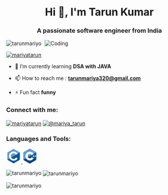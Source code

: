 <h1 align="center">Hi 👋, I'm Tarun Kumar</h1>
<h3 align="center">A passionate software engineer from India</h3>
<img align="right" alt="Coding" width="400" src="https://i.pinimg.com/originals/f1/e7/34/f1e734f9cade86fe737a9aa404ad5677.gif">
<p align="left"> <img src="https://komarev.com/ghpvc/?username=tarunmariyo&label=Profile%20views&color=0e75b6&style=flat" alt="tarunmariyo" /> </p>

<p align="left"> <a href="https://twitter.com/mariyatarun" target="blank"><img src="https://img.shields.io/twitter/follow/mariyatarun?logo=twitter&style=for-the-badge" alt="mariyatarun" /></a> </p>

- 🌱 I’m currently learning <b>DSA with JAVA</b> <br>

- 📫 How to reach me : <b>tarunmariya320@gmail.com</b> <br>

- ⚡ Fun fact <b>funny </b><br>

<h3 align="left">Connect with me:</h3>
<p align="left">
<a href="https://twitter.com/mariyatarun" target="blank"><img align="center" src="https://raw.githubusercontent.com/rahuldkjain/github-profile-readme-generator/master/src/images/icons/Social/twitter.svg" alt="mariyatarun" height="30" width="40" /></a>
<a href="https://instagram.com/mariya_tarun" target="blank"><img align="center" src="https://raw.githubusercontent.com/rahuldkjain/github-profile-readme-generator/master/src/images/icons/Social/instagram.svg" alt="@mariya_tarun" height="30" width="40" /></a>
</p>

<h3 align="left">Languages and Tools:</h3>
<p align="left"> <a href="https://www.cprogramming.com/" target="_blank" rel="noreferrer"> <img src="https://raw.githubusercontent.com/devicons/devicon/master/icons/c/c-original.svg" alt="c" width="40" height="40"/> </a> <a href="https://www.w3schools.com/cpp/" target="_blank" rel="noreferrer"> <img src="https://raw.githubusercontent.com/devicons/devicon/master/icons/cplusplus/cplusplus-original.svg" alt="cplusplus" width="40" height="40"/> </a> </p>

<p><img align="left" src="https://github-readme-stats.vercel.app/api/top-langs?username=tarunmariyo&show_icons=true&locale=en&layout=compact" alt="tarunmariyo" /></p>

<p>&nbsp;<img align="center" src="https://github-readme-stats.vercel.app/api?username=tarunmariyo&show_icons=true&locale=en" alt="tarunmariyo" /></p>

<p><img align="center" src="https://github-readme-streak-stats.herokuapp.com/?user=tarunmariyo&" alt="tarunmariyo" /></p>
